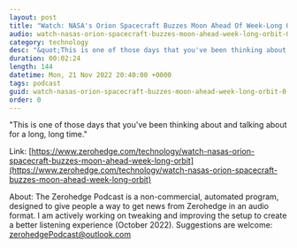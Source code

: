 ```yaml
---
layout: post
title: "Watch: NASA's Orion Spacecraft Buzzes Moon Ahead Of Week-Long Orbit "
audio: watch-nasas-orion-spacecraft-buzzes-moon-ahead-week-long-orbit-0
category: technology
desc: "&quot;This is one of those days that you've been thinking about and talking about for a long, long time.&quot; "
duration: 00:02:24
length: 144
datetime: Mon, 21 Nov 2022 20:40:00 +0000
tags: podcast
guid: watch-nasas-orion-spacecraft-buzzes-moon-ahead-week-long-orbit-0
order: 0
---
```

&quot;This is one of those days that you've been thinking about and talking about for a long, long time.&quot; 

Link: [https://www.zerohedge.com/technology/watch-nasas-orion-spacecraft-buzzes-moon-ahead-week-long-orbit](https://www.zerohedge.com/technology/watch-nasas-orion-spacecraft-buzzes-moon-ahead-week-long-orbit)

About: The Zerohedge Podcast is a non-commercial, automated program, designed to give people a way to get news from Zerohedge in an audio format.  I am actively working on tweaking and improving the setup to create a better listening experience (October 2022).  Suggestions are welcome: [zerohedgePodcast@outlook.com](mailto:zerohedgePodcast@outlook.com)